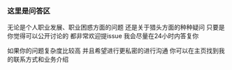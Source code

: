 ### 这里是问答区
无论是个人职业发展、职业困惑方面的问题
还是关于猎头方面的种种疑问
只要是你觉得可以公开讨论的
都非常欢迎提issue
我会尽量在24小时内答复你

如果你的问题复杂度比较高
并且希望进行更私密的进行沟通
你可以在主页找到我的联系方式和业务介绍
